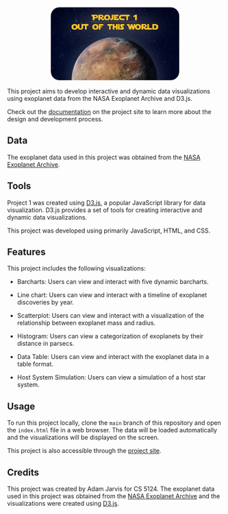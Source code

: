 <br>
<p align="center">
  <img width=300 src="https://github.com/jarvisar/datavis-project1/blob/main/public/project-card-copy.png"/>
</p>

This project aims to develop interactive and dynamic data visualizations using exoplanet data from the NASA Exoplanet Archive and D3.js.

Check out the [documentation](https://sites.google.com/view/adam-jarvis/out-of-this-world) on the project site to learn more about the design and development process.

## Data

The exoplanet data used in this project was obtained from the [NASA Exoplanet Archive](https://exoplanetarchive.ipac.caltech.edu/).

## Tools

Project 1 was created using [D3.js](https://d3js.org/), a popular JavaScript library for data visualization. D3.js provides a set of tools for creating interactive and dynamic data visualizations.

This project was developed using primarily JavaScript, HTML, and CSS.

## Features

This project includes the following visualizations:

- Barcharts: Users can view and interact with five dynamic barcharts.

- Line chart: Users can view and interact with a timeline of exoplanet discoveries by year.

- Scatterplot: Users can view and interact with a visualization of the relationship between exoplanet mass and radius.

- Histogram: Users can view a categorization of exoplanets by their distance in parsecs.

- Data Table: Users can view and interact with the exoplanet data in a table format.

- Host System Simulation: Users can view a simulation of a host star system.

## Usage

To run this project locally, clone the `main` branch of this repository and open the `index.html` file in a web browser. The data will be loaded automatically and the visualizations will be displayed on the screen.

This project is also accessible through the [project site](https://sites.google.com/view/adam-jarvis/out-of-this-world/project-1-deployment?authuser=0).

## Credits

This project was created by Adam Jarvis for CS 5124. The exoplanet data used in this project was obtained from the [NASA Exoplanet Archive](https://exoplanetarchive.ipac.caltech.edu/) and the visualizations were created using [D3.js](https://d3js.org/).
